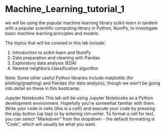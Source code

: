 # Machine_Learning_tutorial_1
 we will be using the popular machine learning library scikit-learn in tandem with a popular scientific computing library in Python, NumPy, to investigate basic machine learning principles and models.
 
The topics that will be covered in this lab include:

1. Introduction to scikit-learn and NumPy
2. Data preparation and cleaning with Pandas
3. Exploratory data analysis (EDA)
4. Nearest neighbors classification algorithm

Note: Some other useful Python libraries include matplotlib (for plotting/graphing) and Pandas (for data analysis), though we won't be going into detail on these in this bootcamp.

Jupyter Notebooks
This lab will be using Jupyter Notebooks as a Python development environment. Hopefully you're somewhat familiar with them. Write your code in cells (this is a cell!) and execute your code by pressing the play button (up top) or by entering ctrl+enter. To format a cell for text, you can select "Markdown" from the dropdown - the default formatting is "Code", which will usually be what you want.
